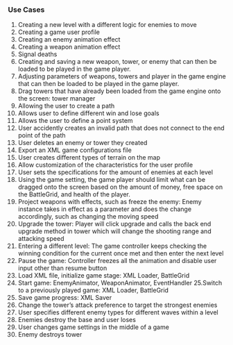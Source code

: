 ### Use Cases

1. Creating a new level with a different logic for enemies to move 
2. Creating a game user profile
3. Creating an enemy animation effect
4. Creating a weapon animation effect
5. Signal deaths 
6. Creating and saving a new weapon, tower, or enemy that can then be loaded to be played in the game player.
7. Adjusting parameters of weapons, towers and player in the game engine that can then be loaded to be played in the game player. 
8. Drag towers that have already been loaded from the game engine onto the screen: tower manager 
9. Allowing the user to create a path
10. Allows user to define different win and lose goals
11. Allows the user to define a point system
12. User accidently creates an invalid path that does not connect to the end point of the path
13. User deletes an enemy or tower they created
14. Export an XML game configurations file
15. User creates different types of terrain on the map
16. Allow customization of the characteristics for the user profile
17. User sets the specifications for the amount of enemies at each level
18. Using the game setting, the game player should limit what can be dragged onto the screen based on the amount of money, free space on the BattleGrid, and health of the player. 
19. Project weapons with effects, such as freeze the enemy: Enemy instance takes in effect as a parameter and does the change accordingly, such as changing the moving speed
20. Upgrade the tower: Player will click upgrade and calls the back end upgrade method in tower which will change the shooting range and attacking speed 
21. Entering a different level: The game controller keeps checking the winning condition for the current  once met and then enter the next level                                                      
22. Pause the game: Controller freezes all the animation and disable user input other than resume button
23. Load XML file, initialize game stage: XML Loader, BattleGrid
24. Start game: EnemyAnimator, WeaponAnimator, EventHandler
25.Switch to a previously played game: XML Loader, BattleGrid
26. Save game progress: XML Saver
27. Change the tower’s attack preference to target the strongest enemies
28. User specifies different enemy types for different waves within a level
29. Enemies destroy the base and user loses
30. User changes game settings in the middle of a game
31. Enemy destroys tower


